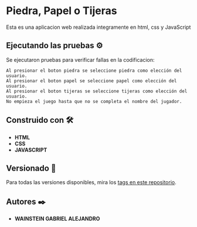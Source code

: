# Piedra, Papel o Tijeras

Esta es una aplicacion web realizada integramente en html, css y JavaScript


## Ejecutando las pruebas ⚙️

Se ejecutaron pruebas para verificar fallas en la codificacion:
```
Al presionar el boton piedra se seleccione piedra como elección del usuario.
Al presionar el boton papel se seleccione papel como elección del usuario.
Al presionar el boton tijeras se seleccione tijeras como elección del usuario.
No empieza el juego hasta que no se completa el nombre del jugador.

```

## Construido con 🛠️

* **HTML**
* **CSS**
* **JAVASCRIPT**

## Versionado 📌

 Para todas las versiones disponibles, mira los [tags en este repositorio](https://github.com/gabiwains/sobre-mi/tree/main/practico2).

## Autores ✒️

 * **WAINSTEIN GABRIEL ALEJANDRO**



